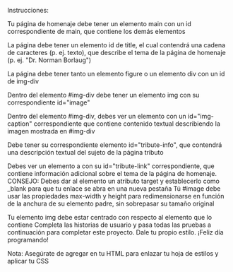 Instrucciones:

Tu página de homenaje debe tener un elemento main con un id correspondiente de main, que contiene los demás elementos

La página debe tener un elemento id de title, el cual contendrá una cadena de caracteres (p. ej. texto), que describe el tema de la 
página de homenaje (p. ej. "Dr. Norman Borlaug")

La página debe tener tanto un elemento figure o un elemento div con un id de img-div

Dentro del elemento #img-div debe tener un elemento img con su correspondiente id="image"

Dentro del elemento #img-div, debes ver un elemento con un id="img-caption" correspondiente que contiene contenido textual describiendo la imagen mostrada en #img-div

Debe tener su correspondiente elemento id="tribute-info", que contendrá una descripción textual del sujeto de la página tributo

Debes ver un elemento a con su id="tribute-link" correspondiente, que contiene información adicional sobre el tema de la página de 
homenaje. CONSEJO: Debes dar al elemento un atributo target y establecerlo como _blank para que tu enlace se abra en una nueva pestaña
Tú #image debe usar las propiedades max-width y height para redimensionarse en función de la anchura de su elemento padre, sin sobrepasar su tamaño original

Tu elemento img debe estar centrado con respecto al elemento que lo contiene
Completa las historias de usuario y pasa todas las pruebas a continuación para completar este proyecto. Dale tu propio estilo. ¡Feliz día programando!

Nota: Asegúrate de agregar <link rel="stylesheet" href="styles.css"> en tu HTML para enlazar tu hoja de estilos y aplicar tu CSS